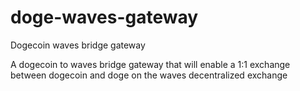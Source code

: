 # doge-waves-gateway
Dogecoin waves bridge gateway

A dogecoin to waves bridge gateway that will enable a 1:1 exchange between dogecoin and doge on the waves decentralized exchange


